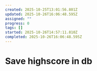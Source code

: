 ```yaml
---
created: 2025-10-25T13:01:56.801Z
updated: 2025-10-26T16:06:48.595Z
assigned: ""
progress: 0
tags: []
started: 2025-10-26T14:57:11.810Z
completed: 2025-10-26T16:06:48.595Z
---
```


# Save highscore in db

